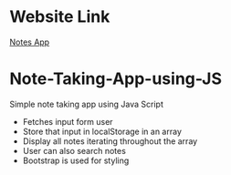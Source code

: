 # Website Link
[Notes App](https://inderjeet0202.github.io/Note-Taking-App-using-JS/)

# Note-Taking-App-using-JS
Simple note taking app using Java Script
  - Fetches input form user 
  - Store that input in localStorage in an array
  - Display all notes iterating throughout the array
  - User can also search notes
  - Bootstrap is used for styling
